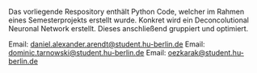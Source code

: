 Das vorliegende Respository enthält Python Code, welcher im Rahmen eines Semesterprojekts erstellt wurde.
Konkret wird ein Deconcolutional Neuronal Network erstellt.
Dieses anschließend gruppiert und optimiert.


Email: daniel.alexander.arendt@student.hu-berlin.de
Email: dominic.tarnowski@student.hu-berlin.de
Email: oezkarak@student.hu-berlin.de
